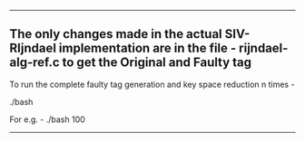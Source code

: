 -----------------------------------------------------------------------------------
The only changes made in the actual SIV-RIjndael implementation are in the file - rijndael-alg-ref.c to get the Original and Faulty tag
-----------------------------------------------------------------------------------
To run the complete faulty tag generation and key space reduction n times -

 ./bash <n>
 
 For e.g. - 
 ./bash 100
 
------------------------------------------------------------------------------------
 
